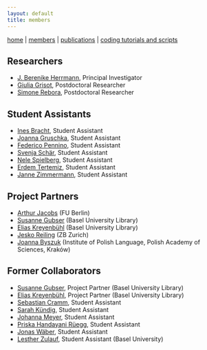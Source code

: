 ```yaml
---
layout: default
title: members
---
```


[home](index.md) | [members](members.md) | [publications](publications.md) | [coding tutorials and scripts](sa_coding.md)

## Researchers

  - [J. Berenike Herrmann](https://jberenike.github.io/), Principal Investigator
  - [Giulia Grisot](https://giuliagrisot.github.io/), Postdoctoral Researcher
  - [Simone Rebora](https://github.com/SimoneRebora/), Postdoctoral Researcher
  
## Student Assistants

  - [Ines Bracht](), Student Assistant
  - [Joanna Gruschka](), Student Assistant
  - [Federico Pennino](), Student Assistant
  - [Svenja Schär](), Student Assistant
  - [Nele Spielberg](), Student Assistant
  - [Erdem Tertemiz](), Student Assistant
  - [Janne Zimmermann](), Student Assistant
  
## Project Partners

  - [Arthur Jacobs](http://www.loe.fu-berlin.de/en/dine/people/directors/jacobs.html) (FU Berlin)
  - [Susanne Gubser]() (Basel University Library)
  - [Elias Kreyenbühl]() (Basel University Library)
  - [Jesko Reiling]() (ZB Zurich)
  - [Joanna Byszuk](https://joannaby.github.io) (Institute of Polish Language, Polish Academy of Sciences, Kraków)

## Former Collaborators

- [Susanne Gubser](), Project Partner (Basel University Library)
- [Elias Kreyenbühl](), Project Partner (Basel University Library)
- [Sebastian Cramm](), Student Assistant
- [Sarah Kündig](), Student Assistant
- [Johanna Meyer](), Student Assistant
- [Priska Handayani Rüegg](), Student Assistant
- [Jonas Wäber](), Student Assistant
- [Lesther Zulauf](https://dhlab.philhist.unibas.ch/en/persons/lesther-zulauf-bal-ut/), Student Assistant (Basel University)
